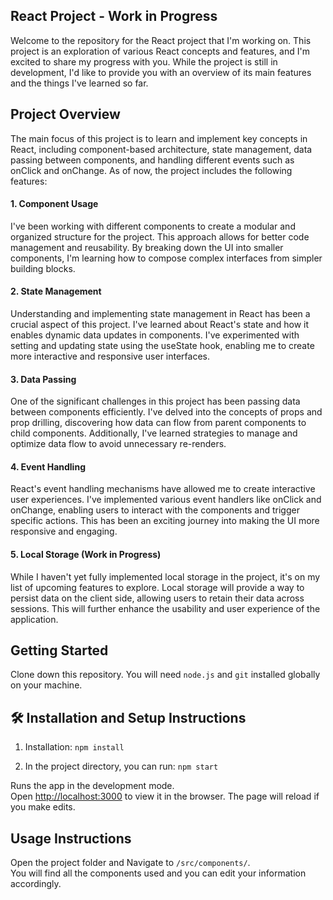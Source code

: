 ## React Project - Work in Progress
Welcome to the repository for the React project that I'm working on. This project is an exploration of various React concepts and features, and I'm excited to share my progress with you. While the project is still in development, I'd like to provide you with an overview of its main features and the things I've learned so far.

## Project Overview
The main focus of this project is to learn and implement key concepts in React, including component-based architecture, state management, data passing between components, and handling different events such as onClick and onChange. As of now, the project includes the following features:

#### 1. Component Usage
I've been working with different components to create a modular and organized structure for the project. This approach allows for better code management and reusability. By breaking down the UI into smaller components, I'm learning how to compose complex interfaces from simpler building blocks.

#### 2. State Management
Understanding and implementing state management in React has been a crucial aspect of this project. I've learned about React's state and how it enables dynamic data updates in components. I've experimented with setting and updating state using the useState hook, enabling me to create more interactive and responsive user interfaces.

#### 3. Data Passing
One of the significant challenges in this project has been passing data between components efficiently. I've delved into the concepts of props and prop drilling, discovering how data can flow from parent components to child components. Additionally, I've learned strategies to manage and optimize data flow to avoid unnecessary re-renders.

#### 4. Event Handling
React's event handling mechanisms have allowed me to create interactive user experiences. I've implemented various event handlers like onClick and onChange, enabling users to interact with the components and trigger specific actions. This has been an exciting journey into making the UI more responsive and engaging.

#### 5. Local Storage (Work in Progress)
While I haven't yet fully implemented local storage in the project, it's on my list of upcoming features to explore. Local storage will provide a way to persist data on the client side, allowing users to retain their data across sessions. This will further enhance the usability and user experience of the application.

## Getting Started

Clone down this repository. You will need `node.js` and `git` installed globally on your machine.

## 🛠 Installation and Setup Instructions

1. Installation: `npm install`

2. In the project directory, you can run: `npm start`

Runs the app in the development mode.\
Open [http://localhost:3000](http://localhost:3000) to view it in the browser.
The page will reload if you make edits.

## Usage Instructions

Open the project folder and Navigate to `/src/components/`. <br/>
You will find all the components used and you can edit your information accordingly.
